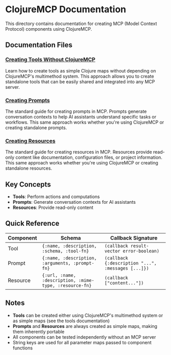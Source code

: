 # ClojureMCP Documentation

This directory contains documentation for creating MCP (Model Context Protocol) components using ClojureMCP.

## Documentation Files

### [Creating Tools Without ClojureMCP](creating-tools-without-clojuremcp.md)
Learn how to create tools as simple Clojure maps without depending on ClojureMCP's multimethod system. This approach allows you to create standalone tools that can be easily shared and integrated into any MCP server.

### [Creating Prompts](creating-prompts.md)
The standard guide for creating prompts in MCP. Prompts generate conversation contexts to help AI assistants understand specific tasks or workflows. This same approach works whether you're using ClojureMCP or creating standalone prompts.

### [Creating Resources](creating-resources.md)
The standard guide for creating resources in MCP. Resources provide read-only content like documentation, configuration files, or project information. This same approach works whether you're using ClojureMCP or creating standalone resources.

## Key Concepts

- **Tools**: Perform actions and computations
- **Prompts**: Generate conversation contexts for AI assistants
- **Resources**: Provide read-only content

## Quick Reference

| Component | Schema | Callback Signature |
|-----------|--------|-------------------|
| Tool | `{:name, :description, :schema, :tool-fn}` | `(callback result-vector error-boolean)` |
| Prompt | `{:name, :description, :arguments, :prompt-fn}` | `(callback {:description "...", :messages [...]})` |
| Resource | `{:url, :name, :description, :mime-type, :resource-fn}` | `(callback ["content..."])` |

## Notes

- **Tools** can be created either using ClojureMCP's multimethod system or as simple maps (see the tools documentation)
- **Prompts** and **Resources** are always created as simple maps, making them inherently portable
- All components can be tested independently without an MCP server
- String keys are used for all parameter maps passed to component functions
